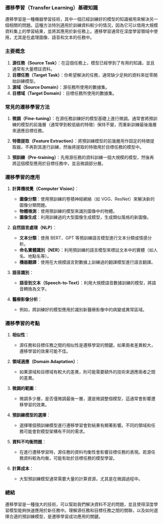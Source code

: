 ### 遷移學習（Transfer Learning）基礎知識

遷移學習是一種機器學習技術，其中一個已經訓練好的模型的知識被用來解決另一個相關的問題。這種方法特別適用於訓練資料較少的情況，因為它可以借用大規模資料集上的學習結果，並將其應用於新任務上。遷移學習通常在深度學習領域中使用，尤其是在處理圖像、語音和文本的任務中。

### 主要概念

1. **源任務（Source Task）**：在這個任務上，模型已經學到了有用的知識，並且通常有大量標註資料。
2. **目標任務（Target Task）**：你希望解決的任務，通常缺少足夠的資料來從零開始訓練模型。
3. **源域（Source Domain）**：源任務所使用的數據集。
4. **目標域（Target Domain）**：目標任務所使用的數據集。

### 常見的遷移學習方法

1. **微調（Fine-tuning）**：在源任務訓練好的模型基礎上進行微調。通常會將預訓練的模型的前幾層（通常學到較低級的特徵）保持不變，而重新訓練最後幾層來適應目標任務。
    
2. **特徵提取（Feature Extraction）**：將預訓練模型的前幾層用作固定的特徵提取器，不再對其進行訓練，然後將提取的特徵用於目標任務的模型中。
    
3. **預訓練（Pre-training）**：先用源任務的資料訓練一個大規模的模型，然後再將這個模型應用於目標任務中，並且微調部分層。
    

### 遷移學習的應用

1. **計算機視覺（Computer Vision）**：
    
    - **圖像分類**：使用預訓練的卷積神經網絡（如 VGG、ResNet）來解決新的圖像分類問題。
    - **物體檢測**：使用預訓練的模型來識別圖像中的物體。
    - **圖像生成**：利用訓練過的大型圖像生成模型，生成類似風格的新圖像。
2. **自然語言處理（NLP）**：
    
    - **文本分類**：使用 BERT、GPT 等預訓練語言模型進行文本分類或情感分析。
    - **命名實體識別（NER）**：利用預訓練的語言模型來標註文本中的實體（如人名、地點名等）。
    - **機器翻譯**：使用在大規模語言對數據上訓練過的翻譯模型進行語言翻譯。
3. **語音識別**：
    
    - **語音到文本（Speech-to-Text）**：利用大規模語音數據訓練的模型，將語音轉換為文字。
4. **醫療影像分析**：
    
    - 例如，將訓練好的模型應用於識別新醫療影像中的病變或異常區域。

### 遷移學習的考點

1. **相似性**：
    
    - 源任務和目標任務之間的相似性是遷移學習的關鍵。如果兩者差異較大，遷移學習的效果可能不佳。
2. **領域適應（Domain Adaptation）**：
    
    - 如果源域和目標域有較大的差異，則可能需要額外的技術來適應兩者之間的差異。
3. **微調的範圍**：
    
    - 微調多少層，是否僅微調最後一層，還是微調整個模型，這通常會影響遷移學習的效果。
4. **預訓練模型的選擇**：
    
    - 選擇哪個預訓練模型進行遷移學習會對結果有顯著影響。不同的領域和任務可能會對模型架構有不同的需求。
5. **資料不均衡問題**：
    
    - 在進行遷移學習時，源任務的資料均衡性會影響目標任務的表現。若源任務資料較為均衡，可能有助於目標任務的模型學習。
6. **計算成本**：
    
    - 大型預訓練模型通常需要大量的計算資源，尤其是在微調過程中。

### 總結

遷移學習是一種強大的技術，可以幫助我們解決資料不足的問題，並且使得深度學習模型能夠快速應用於新任務中。理解源任務和目標任務之間的關聯，以及如何選擇合適的預訓練模型，是遷移學習成功應用的關鍵。